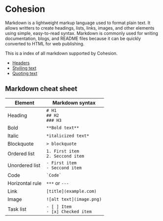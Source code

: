# Cohesion

Markdown is a lightweight markup language used to format plain text. It allows writters to create headings, lists, links, images, and other elements using simple, easy-to-read syntax. Markdown is commonly used for writing documentation, blogs, and README files because it can be quickly converted to HTML for web publishing.

This is a index of all markdown supported by Cohesion.

- [Headers](read.html?path=docs/headers.md)
- [Styiling text](read.html?path=docs/styling-text.md)
- [Quoting text](read.html?path=docs/quoting-text.md)

## Markdown cheat sheet
| Element			| Markdown syntax						|
|---				|---									|
| Heading			| `# H1`<br>`## H2`<br>`### H3`			|
| Bold				| `**Bold text**`						|
| Italic			| `*italicized text*`					|
| Blockquote		| `> blockquote`						|
| Ordered list		| `1. First item`<br>`2. Seccond item`	|
| Unordered list	| `- First item`<br>`- Seccond item`	|
| Code				| `` `Code` ``							|
| Horizontal rule	| `***` or `---`						|
| Link				| `[title](example.com)`				|
| Image				| `![alt text](image.png)`				|
| Task list			| `- [ ] Item`<br>`- [x] Checked item`	|